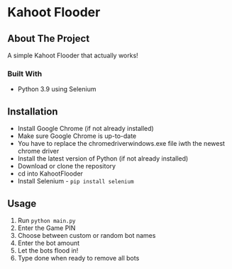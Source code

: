 # Kahoot Flooder

## About The Project
A simple Kahoot Flooder that actually works!

### Built With
* Python 3.9 using Selenium

## Installation
* Install Google Chrome (if not already installed)
* Make sure Google Chrome is up-to-date
* You have to replace the chromedriverwindows.exe file iwth the newest chrome driver
* Install the latest version of Python (if not already installed)
* Download or clone the repository
* cd into KahootFlooder
* Install Selenium - ```pip install selenium```

## Usage
1. Run ```python main.py```
2. Enter the Game PIN
3. Choose between custom or random bot names
4. Enter the bot amount
5. Let the bots flood in!
6. Type done when ready to remove all bots
